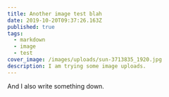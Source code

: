 ```yaml
---
title: Another image test blah
date: 2019-10-20T09:37:26.163Z
published: true
tags:
  - markdown
  - image
  - test
cover_image: /images/uploads/sun-3713835_1920.jpg
description: I am trying some image uploads.
---
```

And I also write something down.
